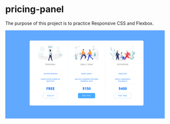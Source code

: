 # pricing-panel
The purpose of this project is to practice Responsive CSS and Flexbox.

![alt text](screenshot.png)
